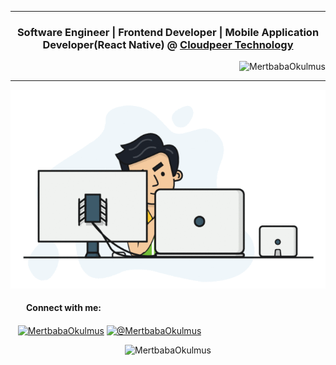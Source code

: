 <hr />
<h3 align="center">Software Engineer | Frontend Developer | Mobile Application Developer(React Native)       @ <a href="https://cloudpeer.com.tr/" target="_blank"><b>Cloudpeer Technology</b></a></h3>
<p align="right"> <img src="https://komarev.com/ghpvc/?username=MertbabaOkulmus" alt="MertbabaOkulmus" /> </p>
<hr />
<p align="center">
    <img src="https://github.com/MertbabaOkulmus/MertbabaOkulmus/blob/master/developer_gif.gif"/>
</p>
<p align="left">
    <h4 align="left" style="margin-left: 15px">&nbsp;&nbsp;&nbsp;Connect with me:</h4>
    <a href="https://i.ytimg.com/vi/VZ6DTHK8wgQ/maxresdefault.jpg" alt="MertbabaOkulmus" height="30" width="40" /></a>
    &nbsp;&nbsp;&nbsp;<a href="https://www.linkedin.com/in/mertbaba-okulmu%C5%9F-49490918a/" target="blank"><img align="center" src="https://cdn.jsdelivr.net/npm/simple-icons@3.0.1/icons/linkedin.svg" alt="MertbabaOkulmus" height="30" width="40" /></a>
    <!-- <a href="https://stackoverflow.com/users/13066603" target="blank"><img align="center" src="https://cdn.jsdelivr.net/npm/simple-icons@3.0.1/icons/stackoverflow.svg" alt="13066603" height="30" width="40" /></a> -->
    <a href="https://medium.com/@mertbabaokulmus" target="blank"><img align="center" src="https://cdn.jsdelivr.net/npm/simple-icons@3.0.1/icons/medium.svg" alt="@MertbabaOkulmus" height="30" width="40" /></a>
</p>

<p align="center">
    <img src="https://github-readme-stats.vercel.app/api?username=MertbabaOkulmus&show_icons=true" alt="MertbabaOkulmus" />
</p>
